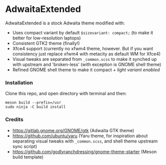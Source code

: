 # AdwaitaExtended

AdwaitaExtended is a stock Adwaita theme modified with:

- Uses compact variant by default `$sizevariant: compact;` (to make it better for low-resolution laptops)
- Consistent GTK2 theme (finally!)
- Xfce4 support (currently no xfwm4 theme, however. But if you want consistency just replace xfwm4 with metacity as default WM for Xfce4)
- Visual tweaks are separated from `_common.scss` to make it synched up with upstream and 'broken-less' (with exception is GNOME shell theme)
- Refined GNOME shell theme to make it compact + *light variant enabled*

### Installation
Clone this repo, and open directory with terminal and then:
```
meson build --prefix=/usr
sudo ninja -C build install
```
### Credits
- https://gitlab.gnome.org/GNOME/gtk (Adwaita GTK theme)
- https://github.com/ubuntu/yaru (Yaru theme, for inspiration about separating visual tweaks with `_common.scss`, and shell theme upstream sync script)
- https://github.com/godlyranchdressing/gnome-theme-starter (Meson build template)